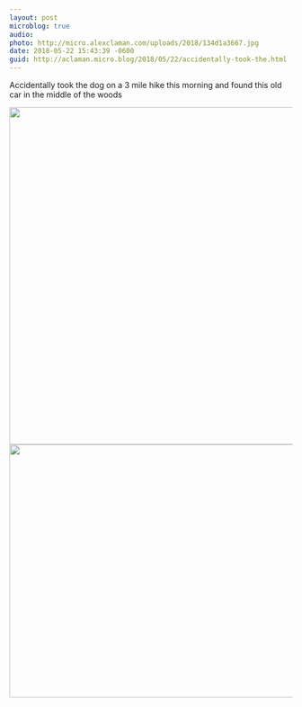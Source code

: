 ```yaml
---
layout: post
microblog: true
audio: 
photo: http://micro.alexclaman.com/uploads/2018/134d1a3667.jpg
date: 2018-05-22 15:43:39 -0600
guid: http://aclaman.micro.blog/2018/05/22/accidentally-took-the.html
---
```

Accidentally took the dog on a 3 mile hike this morning and found this old car in the middle of the woods

<img src="http://micro.alexclaman.com/uploads/2018/5a750798f1.jpg" width="600" height="600" /><img src="http://micro.alexclaman.com/uploads/2018/134d1a3667.jpg" width="600" height="450" />
